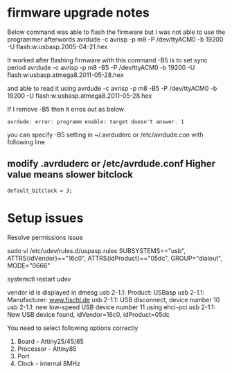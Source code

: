 # firmware upgrade notes

Below command was able to flash the firmware but I was not able to use the programmer afterwords
avrdude -c avrisp -p m8  -P /dev/ttyACM0 -b 19200 -U flash:w:usbasp.2005-04-21.hex



It worked after flashing firmware with this command   -B5 is to set sync period
avrdude -c avrisp -p m8  -B5 -P /dev/ttyACM0 -b 19200 -U flash:w:usbasp.atmega8.2011-05-28.hex

and
able to read it using
avrdude -c avrisp -p m8  -B5 -P /dev/ttyACM0 -b 19200 -U flash:w:usbasp.atmega8.2011-05-28.hex

If I remove -B5 then it erros out as below

	avrdude: error: programm enable: target doesn't answer. 1


you can specify -B5 setting in ~/.avrduderc or /etc/avrdude.con with following line

## modify .avrduderc or /etc/avrdude.conf  Higher value means slower bitclock

	default_bitclock = 3;


# Setup issues

Resolve permissions issue 

sudo vi /etc/udev/rules.d/uspasp.rules
SUBSYSTEMS=="usb", ATTRS{idVendor}=="16c0", ATTRS{idProduct}=="05dc", GROUP="dialout", MODE="0666"

systemctl restart udev

vendor id is displayed in 
	dmesg
	usb 2-1.1: Product: USBasp
	usb 2-1.1: Manufacturer: www.fischl.de
	usb 2-1.1: USB disconnect, device number 10
	usb 2-1.1: new low-speed USB device number 11 using ehci-pci
	usb 2-1.1: New USB device found, idVendor=16c0, idProduct=05dc


You need to select following options correctly
1. Board  - Attiny25/45/85 
2. Processor - Attiny85
3. Port
4. Clock - internal 8MHz 


